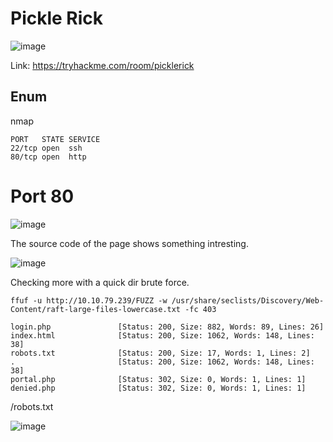# Pickle Rick

![image](https://user-images.githubusercontent.com/5285547/129107725-574bedc0-0dbe-452a-b0c1-a1ca6ea18283.png)

Link: https://tryhackme.com/room/picklerick

## Enum

nmap 

```
PORT   STATE SERVICE
22/tcp open  ssh
80/tcp open  http
```

# Port 80

![image](https://user-images.githubusercontent.com/5285547/129107973-8645391b-34ad-42c0-9ba0-522d824d979d.png)

The source code of the page shows something intresting. 

![image](https://user-images.githubusercontent.com/5285547/129108043-7bf54e11-c16d-4158-8928-715bf7db9660.png)

Checking more with a quick dir brute force. 

```
ffuf -u http://10.10.79.239/FUZZ -w /usr/share/seclists/Discovery/Web-Content/raft-large-files-lowercase.txt -fc 403

login.php               [Status: 200, Size: 882, Words: 89, Lines: 26]
index.html              [Status: 200, Size: 1062, Words: 148, Lines: 38]
robots.txt              [Status: 200, Size: 17, Words: 1, Lines: 2]
.                       [Status: 200, Size: 1062, Words: 148, Lines: 38]
portal.php              [Status: 302, Size: 0, Words: 1, Lines: 1]
denied.php              [Status: 302, Size: 0, Words: 1, Lines: 1]
```

/robots.txt

![image](https://user-images.githubusercontent.com/5285547/129108733-19aa3834-7ac4-4580-8871-850d353aacdf.png)



